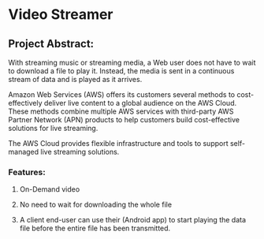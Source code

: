 Video Streamer
===

Project Abstract:
---

With streaming music or streaming media, a Web user does not have to wait to download a file to play it.
Instead, the media is sent in a continuous stream of data and is played as it arrives.
	
Amazon Web Services (AWS) offers its customers several methods to cost-effectively deliver live content to a global audience on the AWS Cloud. These methods combine multiple AWS services with third-party AWS Partner Network (APN) products to help customers build cost-effective solutions for live streaming.
	
The AWS Cloud provides flexible infrastructure and tools to support  self-managed live streaming solutions.


### Features:
1. On-Demand video
			
2. No need to wait for downloading the whole file
		
3. A client end-user can use their (Android app) to start playing the data file before the entire file has been transmitted.
